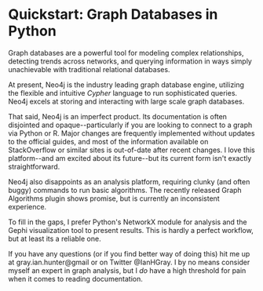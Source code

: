 # Quickstart: Graph Databases in Python

Graph databases are a powerful tool for modeling complex relationships, detecting trends across networks, and querying information in ways simply unachievable with traditional relational databases.

At present, Neo4j is the industry leading graph database engine, utilizing the flexible and intuitive <em>Cypher</em> language to run sophisticated queries. Neo4j excels at storing and interacting with large scale graph databases.

That said, Neo4j is an imperfect product. Its documentation is often disjointed and opaque--particularly if you are looking to connect to a graph via Python or R. Major changes are frequently implemented without updates to the official guides, and most of the information available on StackOverflow or similar sites is out-of-date after recent changes. I love this platform--and am excited about its future--but its current form isn't exactly straightforward.

Neo4j also disappoints as an analysis platform, requiring clunky (and often buggy) commands to run basic algorithms. The recently released Graph Algorithms plugin shows promise, but is currently an inconsistent experience.

To fill in the gaps, I prefer Python's NetworkX module for analysis and the Gephi visualization tool to present results. This is hardly a perfect workflow, but at least its a reliable one.

If you have any questions (or if you find better way of doing this) hit me up at gray.ian.hunter@gmail or on Twitter @IanHGray. I by no means consider myself an expert in graph analysis, but I *do* have a high threshold for pain when it comes to reading documentation.

